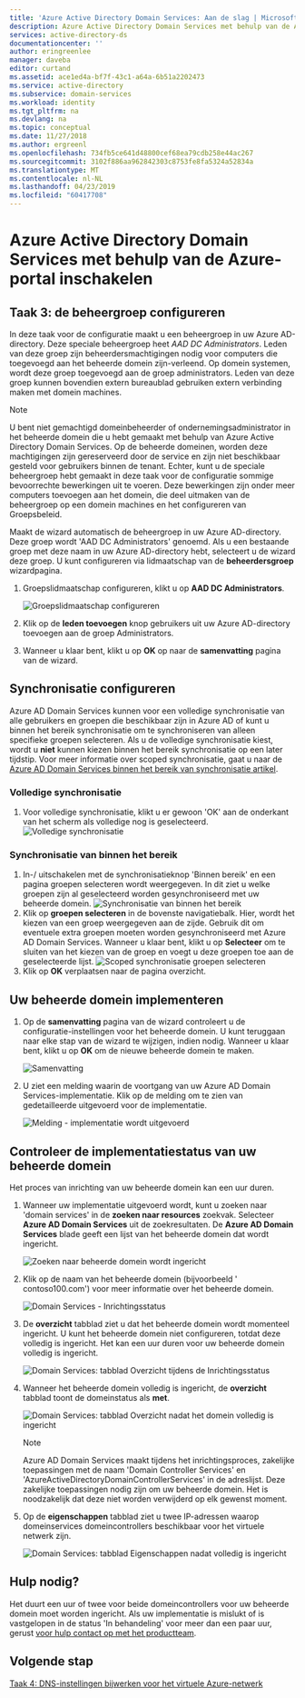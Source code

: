 ```yaml
---
title: 'Azure Active Directory Domain Services: Aan de slag | Microsoft Docs'
description: Azure Active Directory Domain Services met behulp van de Azure-portal inschakelen
services: active-directory-ds
documentationcenter: ''
author: eringreenlee
manager: daveba
editor: curtand
ms.assetid: ace1ed4a-bf7f-43c1-a64a-6b51a2202473
ms.service: active-directory
ms.subservice: domain-services
ms.workload: identity
ms.tgt_pltfrm: na
ms.devlang: na
ms.topic: conceptual
ms.date: 11/27/2018
ms.author: ergreenl
ms.openlocfilehash: 734fb5ce641d48800cef68ea79cdb258e44ac267
ms.sourcegitcommit: 3102f886aa962842303c8753fe8fa5324a52834a
ms.translationtype: MT
ms.contentlocale: nl-NL
ms.lasthandoff: 04/23/2019
ms.locfileid: "60417708"
---
```

# <a name="enable-azure-active-directory-domain-services-using-the-azure-portal"></a>Azure Active Directory Domain Services met behulp van de Azure-portal inschakelen

## <a name="task-3-configure-administrative-group"></a>Taak 3: de beheergroep configureren

In deze taak voor de configuratie maakt u een beheergroep in uw Azure AD-directory. Deze speciale beheergroep heet *AAD DC Administrators*. Leden van deze groep zijn beheerdersmachtigingen nodig voor computers die toegevoegd aan het beheerde domein zijn-verleend. Op domein systemen, wordt deze groep toegevoegd aan de groep administrators. Leden van deze groep kunnen bovendien extern bureaublad gebruiken extern verbinding maken met domein machines.

> [!NOTE]
> U bent niet gemachtigd domeinbeheerder of ondernemingsadministrator in het beheerde domein die u hebt gemaakt met behulp van Azure Active Directory Domain Services. Op de beheerde domeinen, worden deze machtigingen zijn gereserveerd door de service en zijn niet beschikbaar gesteld voor gebruikers binnen de tenant. Echter, kunt u de speciale beheergroep hebt gemaakt in deze taak voor de configuratie sommige bevoorrechte bewerkingen uit te voeren. Deze bewerkingen zijn onder meer computers toevoegen aan het domein, die deel uitmaken van de beheergroep op een domein machines en het configureren van Groepsbeleid.
>

Maakt de wizard automatisch de beheergroep in uw Azure AD-directory. Deze groep wordt 'AAD DC Administrators' genoemd. Als u een bestaande groep met deze naam in uw Azure AD-directory hebt, selecteert u de wizard deze groep. U kunt configureren via lidmaatschap van de **beheerdersgroep** wizardpagina.

1. Groepslidmaatschap configureren, klikt u op **AAD DC Administrators**.

    ![Groepslidmaatschap configureren](./media/getting-started/domain-services-blade-admingroup.png)

2. Klik op de **leden toevoegen** knop gebruikers uit uw Azure AD-directory toevoegen aan de groep Administrators.

3. Wanneer u klaar bent, klikt u op **OK** op naar de **samenvatting** pagina van de wizard.

## <a name="configure-synchronization"></a>Synchronisatie configureren

Azure AD Domain Services kunnen voor een volledige synchronisatie van alle gebruikers en groepen die beschikbaar zijn in Azure AD of kunt u binnen het bereik synchronisatie om te synchroniseren van alleen specifieke groepen selecteren. Als u de volledige synchronisatie kiest, wordt u **niet** kunnen kiezen binnen het bereik synchronisatie op een later tijdstip. Voor meer informatie over scoped synchronisatie, gaat u naar de [Azure AD Domain Services binnen het bereik van synchronisatie artikel](active-directory-ds-scoped-synchronization.md).

### <a name="full-synchronization"></a>Volledige synchronisatie

1. Voor volledige synchronisatie, klikt u er gewoon 'OK' aan de onderkant van het scherm als volledige nog is geselecteerd.
    ![Volledige synchronisatie](./media/active-directory-domain-services-admin-guide/create-sync-all.PNG)

### <a name="scoped-synchronization"></a>Synchronisatie van binnen het bereik

1. In-/ uitschakelen met de synchronisatieknop 'Binnen bereik' en een pagina groepen selecteren wordt weergegeven. In dit ziet u welke groepen zijn al geselecteerd worden gesynchroniseerd met uw beheerde domein.
    ![Synchronisatie van binnen het bereik](media/active-directory-domain-services-admin-guide/create-sync-scoped.PNG)
2. Klik op **groepen selecteren** in de bovenste navigatiebalk. Hier, wordt het kiezen van een groep weergegeven aan de zijde. Gebruik dit om eventuele extra groepen moeten worden gesynchroniseerd met Azure AD Domain Services. Wanneer u klaar bent, klikt u op **Selecteer** om te sluiten van het kiezen van de groep en voegt u deze groepen toe aan de geselecteerde lijst.
    ![Scoped synchronisatie groepen selecteren](media/active-directory-domain-services-admin-guide/create-sync-scoped-groupselect.PNG)
3. Klik op **OK** verplaatsen naar de pagina overzicht.

## <a name="deploy-your-managed-domain"></a>Uw beheerde domein implementeren

1. Op de **samenvatting** pagina van de wizard controleert u de configuratie-instellingen voor het beheerde domein. U kunt teruggaan naar elke stap van de wizard te wijzigen, indien nodig. Wanneer u klaar bent, klikt u op **OK** om de nieuwe beheerde domein te maken.

    ![Samenvatting](./media/getting-started/domain-services-blade-summary.png)

2. U ziet een melding waarin de voortgang van uw Azure AD Domain Services-implementatie. Klik op de melding om te zien van gedetailleerde uitgevoerd voor de implementatie.

    ![Melding - implementatie wordt uitgevoerd](./media/getting-started/domain-services-blade-deployment-in-progress.png)

## <a name="check-the-deployment-status-of-your-managed-domain"></a>Controleer de implementatiestatus van uw beheerde domein

Het proces van inrichting van uw beheerde domein kan een uur duren.

1. Wanneer uw implementatie uitgevoerd wordt, kunt u zoeken naar 'domain services' in de **zoeken naar resources** zoekvak. Selecteer **Azure AD Domain Services** uit de zoekresultaten. De **Azure AD Domain Services** blade geeft een lijst van het beheerde domein dat wordt ingericht.

    ![Zoeken naar beheerde domein wordt ingericht](./media/getting-started/domain-services-provisioning-state-find-resource.png)

2. Klik op de naam van het beheerde domein (bijvoorbeeld ' contoso100.com') voor meer informatie over het beheerde domein.

    ![Domain Services - Inrichtingsstatus](./media/getting-started/domain-services-provisioning-state.png)

3. De **overzicht** tabblad ziet u dat het beheerde domein wordt momenteel ingericht. U kunt het beheerde domein niet configureren, totdat deze volledig is ingericht. Het kan een uur duren voor uw beheerde domein volledig is ingericht.

    ![Domain Services: tabblad Overzicht tijdens de Inrichtingsstatus](./media/getting-started/domain-services-provisioning-state-details.png)

4. Wanneer het beheerde domein volledig is ingericht, de **overzicht** tabblad toont de domeinstatus als **met**.

    ![Domain Services: tabblad Overzicht nadat het domein volledig is ingericht](./media/getting-started/domain-services-provisioned.png)
    >[!NOTE]
    >Azure AD Domain Services maakt tijdens het inrichtingsproces, zakelijke toepassingen met de naam 'Domain Controller Services' en 'AzureActiveDirectoryDomainControllerServices' in de adreslijst. Deze zakelijke toepassingen nodig zijn om uw beheerde domein. Het is noodzakelijk dat deze niet worden verwijderd op elk gewenst moment.
    >

5. Op de **eigenschappen** tabblad ziet u twee IP-adressen waarop domeinservices domeincontrollers beschikbaar voor het virtuele netwerk zijn.

    ![Domain Services: tabblad Eigenschappen nadat volledig is ingericht](./media/getting-started/domain-services-provisioned-properties.png)

## <a name="need-help"></a>Hulp nodig?

Het duurt een uur of twee voor beide domeincontrollers voor uw beheerde domein moet worden ingericht. Als uw implementatie is mislukt of is vastgelopen in de status 'In behandeling' voor meer dan een paar uur, gerust [voor hulp contact op met het productteam](active-directory-ds-contact-us.md).

## <a name="next-step"></a>Volgende stap

[Taak 4: DNS-instellingen bijwerken voor het virtuele Azure-netwerk](active-directory-ds-getting-started-dns.md)
